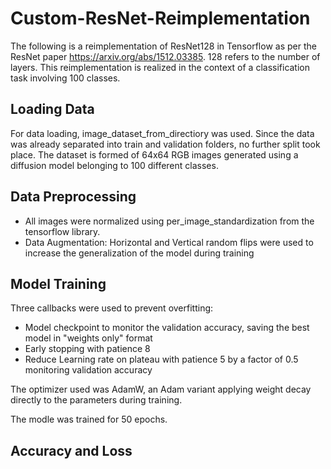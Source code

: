 # Custom-ResNet-Reimplementation
The following is a reimplementation of ResNet128 in Tensorflow as per the ResNet paper https://arxiv.org/abs/1512.03385. 128 refers to the number of layers.
This reimplementation is realized in the context of a classification task involving 100 classes.

## Loading Data

For data loading, image_dataset_from_directiory was used. Since the data was already separated into train and validation folders, no further split took place.
The dataset is formed of 64x64 RGB images generated using a diffusion model belonging to 100 different classes.

## Data Preprocessing

* All images were normalized using per_image_standardization from the tensorflow library.
* Data Augmentation: Horizontal and Vertical random flips were used to increase the generalization of the model during training

## Model Training

Three callbacks were used to prevent overfitting:

* Model checkpoint to monitor the validation accuracy, saving the best model in "weights only" format
* Early stopping with patience 8
* Reduce Learning rate on plateau with patience 5 by a factor of 0.5 monitoring validation accuracy

The optimizer used was AdamW, an Adam variant applying weight decay directly to the parameters during training.

The modle was trained for 50 epochs.

## Accuracy and Loss




